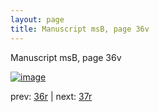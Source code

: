 ```yaml
---
layout: page
title: Manuscript msB, page 36v
---
```


Manuscript msB, page 36v

[![image](http://www.homermultitext.org/iipsrv?OBJ=IIP,1.0&FIF=/project/homer/pyramidal/deepzoom/hmt/vbbifolio/v1/vb_36v_37r.tif&WID=100&CVT=JPEG)](http://www.homermultitext.org/ict2/?urn=urn:cite2:hmt:vbbifolio.v1:vb_36v_37r)

prev:  [36r](../36r) | next:  [37r](../37r)

